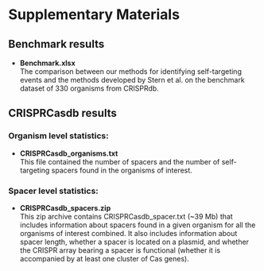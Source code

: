 
# Supplementary Materials

## Benchmark results
* __Benchmark.xlsx__ <br>
The comparison between our methods for identifying self-targeting events 
and the methods developed by Stern et al. on the benchmark dataset of 330 organisms from CRISPRdb.


## CRISPRCasdb results

### Organism level statistics:
* __CRISPRCasdb_organisms.txt__ <br>
This file contained the number of spacers and the number of self-targeting spacers found in the organisms of interest.

### Spacer level statistics:
* __CRISPRCasdb_spacers.zip__ <br>
This zip archive contains CRISPRCasdb_spacer.txt (~39 Mb) that includes information about spacers found in a given organism for all the organisms of interest combined. It also includes information about spacer length, whether a spacer is located on a plasmid, and whether the CRISPR array bearing a spacer is functional (whether it is accompanied by at least one cluster of Cas genes). 
